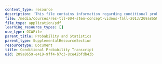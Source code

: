 ```yaml
---
content_type: resource
description: 'This file contains information regarding conditional probability transcript. '
file: /media/courses/res-tll-004-stem-concept-videos-fall-2013/209a8659e4199ff4b7c38ce42bfdb43b_MITRES_TLL-004F13_CondPr.pdf
file_type: application/pdf
learning_resource_types: []
ocw_type: OCWFile
parent_title: Probability and Statistics
parent_type: SupplementalResourceSection
resourcetype: Document
title: Conditional Probability Transcript
uid: 209a8659-e419-9ff4-b7c3-8ce42bfdb43b
---
```

